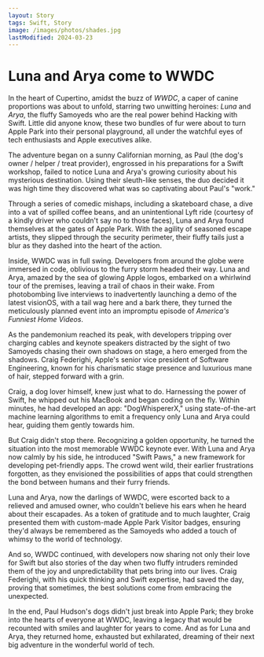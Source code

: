```yaml
---
layout: Story
tags: Swift, Story
image: /images/photos/shades.jpg
lastModified: 2024-03-23
---
```

# Luna and Arya come to WWDC

In the heart of Cupertino, amidst the buzz of *WWDC*, a caper of canine proportions was about to unfold, starring two unwitting heroines: *Luna* and *Arya*, the fluffy Samoyeds who are the real power behind Hacking with Swift. Little did anyone know, these two bundles of fur were about to turn Apple Park into their personal playground, all under the watchful eyes of tech enthusiasts and Apple executives alike.

The adventure began on a sunny Californian morning, as Paul (the dog's owner / helper / treat provider), engrossed in his preparations for a Swift workshop, failed to notice Luna and Arya's growing curiosity about his mysterious destination. Using their sleuth-like senses, the duo decided it was high time they discovered what was so captivating about Paul's "work."

Through a series of comedic mishaps, including a skateboard chase, a dive into a vat of spilled coffee beans, and an unintentional Lyft ride (courtesy of a kindly driver who couldn't say no to those faces), Luna and Arya found themselves at the gates of Apple Park. With the agility of seasoned escape artists, they slipped through the security perimeter, their fluffy tails just a blur as they dashed into the heart of the action.

Inside, WWDC was in full swing. Developers from around the globe were immersed in code, oblivious to the furry storm headed their way. Luna and Arya, amazed by the sea of glowing Apple logos, embarked on a whirlwind tour of the premises, leaving a trail of chaos in their wake. From photobombing live interviews to inadvertently launching a demo of the latest visionOS, with a tail wag here and a bark there, they turned the meticulously planned event into an impromptu episode of *America's Funniest Home Videos*.

As the pandemonium reached its peak, with developers tripping over charging cables and keynote speakers distracted by the sight of two Samoyeds chasing their own shadows on stage, a hero emerged from the shadows. Craig Federighi, Apple's senior vice president of Software Engineering, known for his charismatic stage presence and luxurious mane of hair, stepped forward with a grin.

Craig, a dog lover himself, knew just what to do. Harnessing the power of Swift, he whipped out his MacBook and began coding on the fly. Within minutes, he had developed an app: "DogWhispererX," using state-of-the-art machine learning algorithms to emit a frequency only Luna and Arya could hear, guiding them gently towards him.

But Craig didn't stop there. Recognizing a golden opportunity, he turned the situation into the most memorable WWDC keynote ever. With Luna and Arya now calmly by his side, he introduced "Swift Paws," a new framework for developing pet-friendly apps. The crowd went wild, their earlier frustrations forgotten, as they envisioned the possibilities of apps that could strengthen the bond between humans and their furry friends.

Luna and Arya, now the darlings of WWDC, were escorted back to a relieved and amused owner, who couldn't believe his ears when he heard about their escapades. As a token of gratitude and to much laughter, Craig presented them with custom-made Apple Park Visitor badges, ensuring they'd always be remembered as the Samoyeds who added a touch of whimsy to the world of technology.

And so, WWDC continued, with developers now sharing not only their love for Swift but also stories of the day when two fluffy intruders reminded them of the joy and unpredictability that pets bring into our lives. Craig Federighi, with his quick thinking and Swift expertise, had saved the day, proving that sometimes, the best solutions come from embracing the unexpected.

In the end, Paul Hudson's dogs didn't just break into Apple Park; they broke into the hearts of everyone at WWDC, leaving a legacy that would be recounted with smiles and laughter for years to come. And as for Luna and Arya, they returned home, exhausted but exhilarated, dreaming of their next big adventure in the wonderful world of tech.
